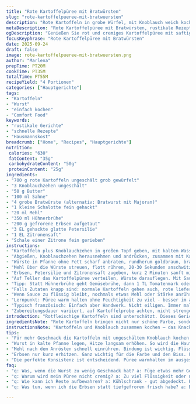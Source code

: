 ```yaml
---
title: "Rote Kartoffelpüree mit Bratwürsten"
slug: "rote-kartoffelpueree-mit-bratwuersten"
description: "Rote Kartoffeln in grobe Würfel, mit Knoblauch weich kochen, dann mit Butter und Sahne zu cremigem Püree stampfen. Toulouse-Würste scharf anbraten, kleine Zwiebeln darin dünsten, mit Mehl anschwitzen. Hühnerbrühe angießen, einköcheln bis die Sauce dicklich wird. Tiefgefrorene Erbsen, frischer Petersilie und Zitronensaft am Schluss einrühren. Zusammen servieren, mit Zitronenzeste bestreut. Komfortgericht mit rustikalem Touch, wenig Schnickschnack. Variationen mit Majoran oder Crème fraîche gut möglich. Sensible Balance zwischen Säure, Fett und Frische. Hauptmahlzeit für vier Portionen, schnell und bodenständig."
metaDescription: "Rote Kartoffelpüree mit Bratwürsten, rustikale Rezept für genussvolles Kochen"
ogDescription: "Genießen Sie rot und cremiges Kartoffelpüree mit saftigen Bratwürsten, ein einfaches und herzhaftes Gericht für jeden Anlass."
focusKeyphrase: "Rote Kartoffelpüree mit Bratwürsten"
date: 2025-09-24
draft: false
image: rote-kartoffelpueree-mit-bratwuersten.png
author: "Marlena"
prepTime: PT20M
cookTime: PT35M
totalTime: PT55M
recipeYield: "4 Portionen"
categories: ["Hauptgerichte"]
tags:
- "Kartoffeln"
- "Wurst"
- "einfach kochen"
- "Comfort Food"
keywords:
- "rustikale Gerichte"
- "schnelle Rezepte"
- "Hausmannskost"
breadcrumb: ["Home", "Recipes", "Hauptgerichte"]
nutrition: 
 calories: "630"
 fatContent: "35g"
 carbohydrateContent: "50g"
 proteinContent: "25g"
ingredients:
- "700 g rote Kartoffeln ungeschält grob gewürfelt"
- "3 Knoblauchzehen ungeschält"
- "50 g Butter"
- "100 ml Sahne"
- "4 grobe Bratwürste (alternativ: Bratwurst mit Majoran)"
- "1 kleine Schalotte fein gehackt"
- "20 ml Mehl"
- "350 ml Hühnerbrühe"
- "200 g gefrorene Erbsen aufgetaut"
- "3 EL gehackte glatte Petersilie"
- "1 EL Zitronensaft"
- "Schale einer Zitrone fein gerieben"
instructions:
- "Kartoffeln plus Knoblauchzehen in großen Topf geben, mit kaltem Wasser bedecken, dann salzen. Aufkochen lassen, bei mittlerer Hitze leicht köcheln, bis die Kartoffeln weich sind, etwa 10-15 Minuten. Garprobe mit Gabel machen, Kern muss weichfühlig sein."
- "Abgießen, Knoblauchzehen herausnehmen und andrücken, zusammen mit Kartoffeln zurück in den Topf. Sofort Stößel nehmen, 2 Esslöffel Butter einarbeiten, warmen Mix mit Sahne anpassen. Kartoffelpüree soll cremig, nicht flüssig sein. Abschmecken mit Salz und frisch gemahlenem Pfeffer. Warm stellen und abgedeckt ruhen lassen, keine Folie, sonst wird es zu feucht."
- "Würste in Pfanne ohne Fett scharf anbraten, rundherum goldbraun, braucht 8–10 Minuten. Hitze mitteln, Schalotte und restliche Butter hinzufügen, glasig dünsten. Vorsicht, nicht zu dunkel werden lassen, sonst bitter."
- "Mehl über die Würste streuen, flott rühren, 20-30 Sekunden anschwitzen. Dann Brühe dazugeben, sofort rühren, damit keine Klümpchen entstehen. Hitze erhöhen bis die Sauce sprudelnd kocht, immer rühren. Reduzieren, Sauce dickt nach 4-6 Minuten. Würste wenden, weitere 5 Minuten garen, dickere Konsistenz anpeilen, nicht zu flüssig."
- "Erbsen, Petersilie und Zitronensaft zugeben, kurz 2 Minuten sanft mitdünsten, Erbsen sollen warm aber bissfest bleiben. Wichtig: Frische Kräuter erst ganz am Schluss, sonst verlieren sie Aroma."
- "Auf Teller das Kartoffelpüree verteilen, Würste darauflegen. Mit Sauce und Erbsen übergießen. Zitronenzeste als Finish geben, das macht optisch und geschmacklich was her – knackiger Frischekick."
- "Tipp: Statt Hühnerbrühe geht Gemüsebrühe, dann 1 TL Tomatenmark oder Rauchpaprika für mehr Tiefe nehmen. Mehl kann durch Speisestärke ersetzt werden, Sauce wird dann klarer. Für weniger Säure Zitronensaft durch Essigessenz mildern."
- "Falls Zutaten knapp sind: normale Kartoffeln gehen auch, rote liefern aber schöne Farbe und Süße. Frische statt gefrorene Erbsen sind Top, schmecken aber kaum anders, also keine Panik. Schalotten durch Frühlingszwiebeln ersetzen, gibt andere Süße."
- "Wenn Sauce zu flüssig bleibt, nochmals etwas Mehl oder Stärke anrühren, langsam einfließen lassen, nicht zu viel auf einmal, sonst klumpt es. Butter am Ende einrühren gibt seidigen Glanz und mildert Säure der Zitrone."
- "Lernpunkt: Püree warm halten ohne Feuchtigkeit zu viel - besser im ausgeschalteten Ofen mit leicht offener Tür. Würste nicht zu schnell drehen, sonst reißen sie auf."
- "Typisch französisch: Einfach aber Handwerk. Nicht eiligen. Immer mal probieren. Würze langsam aufbauen, nie zu viel auf einmal."
- "Zubereitungsdauer variiert, auf Kartoffelprobe achten, nicht strenge Zeitvorgaben."
introduction: "Rotfleischige Kartoffeln sind unterschätzt. Dieses Gericht zeigt, wie wenig Aufwand nötig ist, um rustikale, französisch inspirierte Hausmannskost auf den Tisch zu bringen. Kartoffelstärke trifft feines Aroma von Knoblauch und Butter, während die Wurst saftig mit einer samtigen, sämigen Sauce verbunden wird. Dazu erfrischende Akzente durch Zitrone und frische Kräuter, statt schwerem Rahm. Eine Variation, die ich seit Jahren liebe – schneller als alle denken, und doch ganz anders als die üblichen Kartoffelbrei-Würstchen-Kombis. Der Trick ist Balance zwischen cremig und würzig, mit kleinen Überraschungen im Geschmack."
ingredientsNote: "Rote Kartoffeln bringen nicht nur schöne Farbe, sondern eine leicht süßliche Note. Sie eignen sich prima zum Stampfen, da ihre Textur nicht zu mehlig, aber trotzdem weich ist. Knoblauch sorgt für dezente Würze, ohne zu dominieren. Butter und Sahne als Milchprodukt habe ich statt Milch gewählt – mehr Aroma, cremiger. Toulousewürste sind klassisch; alternativ etwas würzige Bratwürste oder sogar Salsiccia passen gut. Schalotten fein gehackt, eher milder als normale Zwiebeln. Mehl zum Andicken der Sauce – Wichtig: nicht zu viel, damit die Sauce nicht zu pastös wird. Hühnerbrühe kann durch Gemüsesuppe ersetzt werden, macht das Gericht vegetarisch, wenn man Würste weglässt. Gefrorene Erbsen rate ich gut zu tauen, so stocken sie nicht zu sehr nach. Frische Kräuter zuletzt – sonst verlieren sie an Geschmack und Farbe. Zitronenschale bringt visuelle Frische, nicht nur Aroma. Säure balancieren mit Butter, sonst wird’s zu scharf."
instructionsNote: "Kartoffeln und Knoblauch zusammen kochen – das Knacken der kochenden Kartoffeln ist ein gutes Zeichen, sie zerfallen nicht zu früh. Püree am besten gleich stampfen, solange heiß, so wird es seidig. Butterstückchen erwärmen in der Hand, dann leichter einarbeiten. Sahne langsam dazugießen, Kontrolle der Konsistenz extrem wichtig – nicht zu dünn, sonst wird es langweilig. Würste in kalte Pfanne legen, Hitze langsam erhöhen, damit Haut schön knusprig wird, dann wenden. Schalotten nicht anbräunen lassen, nur glasig – sonst bitter und beißt sich mit der Süße der Kartoffeln. Mehl anschwitzen, aber nicht verbrennen – hat sonst mehligen Nachgeschmack. Brühe zügig einrühren, so gibt es eine geschmeidige Sauce ohne Klumpen. Würste zweimal wenden, so bleibt gleichmäßige Kerntemperatur. Erbsen nur kurz, nicht verkochen, Farbe bleibt knackig. Kräuter immer am Schluss einarbeiten, für Aroma und Farbe. Zitronenzeste locker über das fertige Gericht reiben – das sorgt für einen blitzfrischen Abschluss. Abkühlen lassen sie köcheln, mühsam. Nie Sauce sofort auf Vorrat binden, kalt wird sie zu fest."
tips:
- "Für mehr Geschmack die Kartoffeln mit ungeschältem Knoblauch kochen. So reift das Aroma ein. Salz optional, doch wichtig."
- "Wurst in kalte Pfanne legen, Hitze langsam erhöhen. So wird die Haut knusprig und die Wurst bleibt saftig. Vorsicht beim Wenden."
- "Mehl nach dem Anrösten schnell einrühren. Bindung ist wichtig. Flüssige Sauce? Mit Wasser-Mahlzeitandickung gut anpassen."
- "Erbsen nur kurz erhitzen. Ganz wichtig für die Farbe und den Biss. Frische Kräuter am Ende, damit sie nicht verwelken."
- "Die perfekte Konsistenz ist entscheidend. Püree warmhalten im ausgeschalteten Ofen, leicht offen. Feuchtigkeit nicht zu viel."
faq:
- "q: Was, wenn die Wurst zu wenig Geschmack hat? a: Füge etwas mehr Gewürze oder frische Kräuter dazu. Alternativen sind immer möglich."
- "q: Warum wird mein Püree nicht cremig? a: Zu viel Flüssigkeit oder nicht genug Butter kann der Grund sein. Melde die Konsistenz gut im Blick."
- "q: Wie kann ich Reste aufbewahren? a: Kühlschrank - gut abgedeckt. Portionsweise einfrieren ist auch ein guter Plan für Notzeiten."
- "q: Was tun, wenn ich die Erbsen statt tiefgefroren frisch habe? a: Blanchiere sie kurz, dann gleich zu den Würsten hinzufügen, um Biss zu behalten."

---
```

